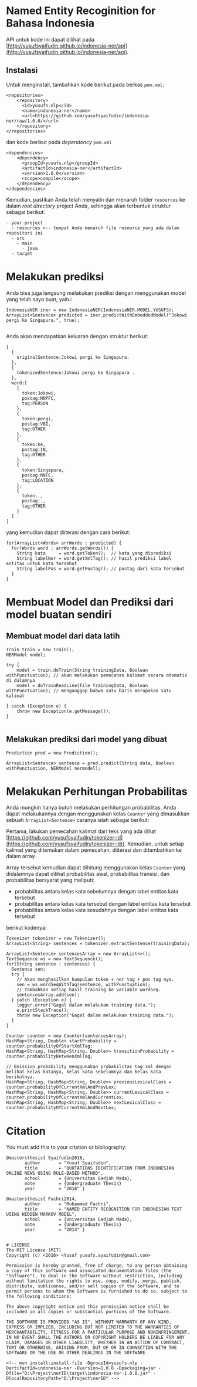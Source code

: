# Named Entity Recoginition for Bahasa Indonesia

API untuk kode ini dapat dilihat pada [http://yusufsyaifudin.github.io/indonesia-ner/api](http://yusufsyaifudin.github.io/indonesia-ner/api).

## Instalasi

Untuk menginstall, tambahkan kode berikut pada berkas `pom.xml`:

```
<repositories>
    <repository>
      <id>yusufs.nlp</id>
      <name>indonesia-ner</name>
      <url>https://github.com/yusufsyaifudin/indonesia-ner/raw/1.0.0/</url>
    </repository>
</repositories> 
```

dan kode berikut pada _dependency_ `pom.xml`

```
<dependencies>
    <dependency>
      <groupId>yusufs.nlp</groupId>
      <artifactId>indonesia-ner</artifactId>
      <version>1.0.0</version>
      <scope>compile</scope>
    </dependency>
</dependencies>
```

Kemudian, pastikan Anda telah menyalin dan menaruh folder `resources` ke dalam *root directory* project Anda, sehingga akan terbentuk struktur sebagai berikut:

```
- your-project
  - resources <-- tempat Anda menaruh file resource yang ada dalam repositori ini
  - src
    - main
      - java
  - target
```


# Melakukan prediksi
Anda bisa juga langsung melakukan prediksi dengan menggunakan model yang telah saya buat, yaitu:

```
IndonesiaNER iner = new IndonesiaNER(IndonesiaNER.MODEL.YUSUFS);
ArrayList<Sentence> predicted = iner.predictWithEmbeddedModel("Jokowi pergi ke Singapura.", true);


```

Anda akan mendapatkan keluaran dengan struktur berikut:

```
[
  {
    originalSentence:Jokowi pergi ke Singapura.
  },
  {
    tokenizedSentence:Jokowi pergi ke Singapura .
  },
  word:[
    {
      token:Jokowi,
      postag:NNPFC,
      tag:PERSON
    },
    {
      token:pergi,
      postag:VBI,
      tag:OTHER
    },
    {
      token:ke,
      postag:IN,
      tag:OTHER
    },
    {
      token:Singapura,
      postag:NNFC,
      tag:LOCATION
    },
    {
      token:.,
      postag:.,
      tag:OTHER
    }
  ]
]
```

yang kemudian dapat diiterasi dengan cara berikut:

```
for(ArrayList<Words> arrWords : predicted) {
  for(Words word : arrWords.getWords()) {
    String kata     = word.getToken();  // kata yang diprediksi
    String labelNer = word.getXmlTag(); // hasil prediksi label entitas untuk kata tersebut
    String labelPos = word.getPosTag(); // postag dari kata tersebut
  }
}
```


# Membuat Model dan Prediksi dari model buatan sendiri
## Membuat model dari data latih

```
Train train = new Train();
NERModel model;

try {
    model = train.doTrain(String trainingData, Boolean withPunctuation); // akan melakukan pemecahan kalimat secara otomatis di dalamnya
    model = doTrainReadLine(File trainingData, Boolean withPunctuation); // menganggap bahwa satu baris merupakan satu kalimat

} catch (Exception e) {
    throw new Exception(e.getMessage());
}
 
```

## Melakukan prediksi dari model yang dibuat
```
Prediction pred = new Prediction();

ArrayList<Sentence> sentence = pred.predict(String data, Boolean withPunctuation, NERModel nermodel);

```

# Melakukan Perhitungan Probabilitas
Anda mungkin hanya butuh melakukan perhitungan probabilitas, Anda dapat melakukannya dengan menggunakan kelas `Counter` yang dimasukkan sebuah `ArrayList<Sentence>` caranya ialah sebagai berikut:


Pertama, lakukan pemecahan kalimat dari teks yang ada (lihat [https://github.com/yusufsyaifudin/tokenizer-id](https://github.com/yusufsyaifudin/tokenizer-id)). Kemudian, untuk setiap kalimat yang ditemukan dalam pemecahan, diiterasi dan ditambahkan ke dalam array.

Array tersebut kemudian dapat dihitung menggunakan kelas `Counter` yang didalamnya dapat dilihat probabilitas awal, probabilitas transisi, dan probabilitas bersyarat yang meliputi:

* probabilitas antara kelas kata sebelumnya dengan label entitas kata tersebut
* probabilitas antara kelas kata tersebut dengan label entitas kata tersebut
* probabilitas antara kelas kata sesudahnya dengan label entitas kata tersebut

berikut kodenya:

```
Tokenizer tokenizer = new Tokenizer();
ArrayList<String> sentences = tokenizer.extractSentence(trainingData);

ArrayList<Sentence> sentencesArray = new ArrayList<>();
TextSequence ws = new TextSequence();
for(String sentence : sentences) {
  Sentence sen;
  try {
    // Akan menghasilkan kumpulan token + ner tag + pos tag nya.
    sen = ws.wordSeqWithTag(sentence, withPunctuation);
    // Tambahkan setiap hasil training ke variable wordSeq.
    sentencesArray.add(sen);
  } catch (Exception e) {
    logger.error("Gagal dalam melakukan training data.");
    e.printStackTrace();
    throw new Exception("Gagal dalam melakukan training data.");
  }
}

Counter counter = new Counter(sentencesArray);
HashMap<String, Double> startProbability = counter.probabilityOfStartXmlTag;
HashMap<String, HashMap<String, Double>> transitionProbability = counter.probabilityBetweenXmlTag;
    
// Emission probability menggunakan probabilitas tag xml dengan melihat kelas katanya, kelas kata sebelumnya dan kelas kata berikutnya.
HashMap<String, HashMap<String, Double>> previousLexicalClass = counter.probabilityOfCurrentXmlAndPrevLex;
HashMap<String, HashMap<String, Double>> currentLexicalClass = counter.probabilityOfCurrentXmlAndCurrentLex;
HashMap<String, HashMap<String, Double>> nextLexicalClass = counter.probabilityOfCurrentXmlAndNextLex;

```


# Citation
You must add this to your citation or bibliography:

```
@mastersthesis{ Syaifudin2016,
       author       = "Yusuf Syaifudin",
       title        = "QUOTATIONS IDENTIFICATION FROM INDONESIAN ONLINE NEWS USING RULE-BASED METHOD",
       school       = {Universitas Gadjah Mada},
       note         = {Undergraduate Thesis}
       year         = "2016" }

@mastersthesis{ Fachri2014,
       author       = "Muhammad Fachri",
       title        = "NAMED ENTITY RECOGNITION FOR INDONESIAN TEXT USING HIDDEN MARKOV MODEL",
       school       = {Universitas Gadjah Mada},
       note         = {Undergraduate Thesis}
       year         = "2014" }


# LICENSE
The MIT License (MIT)
Copyright (c) <2016> <Yusuf yusufs.syaifudin@gmail.com>

Permission is hereby granted, free of charge, to any person obtaining a copy of this software and associated documentation files (the "Software"), to deal in the Software without restriction, including without limitation the rights to use, copy, modify, merge, publish, distribute, sublicense, and/or sell copies of the Software, and to permit persons to whom the Software is furnished to do so, subject to the following conditions:

The above copyright notice and this permission notice shall be included in all copies or substantial portions of the Software.

THE SOFTWARE IS PROVIDED "AS IS", WITHOUT WARRANTY OF ANY KIND, EXPRESS OR IMPLIED, INCLUDING BUT NOT LIMITED TO THE WARRANTIES OF MERCHANTABILITY, FITNESS FOR A PARTICULAR PURPOSE AND NONINFRINGEMENT. IN NO EVENT SHALL THE AUTHORS OR COPYRIGHT HOLDERS BE LIABLE FOR ANY CLAIM, DAMAGES OR OTHER LIABILITY, WHETHER IN AN ACTION OF CONTRACT, TORT OR OTHERWISE, ARISING FROM, OUT OF OR IN CONNECTION WITH THE SOFTWARE OR THE USE OR OTHER DEALINGS IN THE SOFTWARE.

<!-- mvn install:install-file -DgroupId=yusufs.nlp -DartifactId=indonesia-ner -Dversion=1.0.0 -Dpackaging=jar -Dfile="D:\Project\nerID\target\indonesia-ner-1.0.0.jar" -DlocalRepositoryPath="D:\Project\nerID" -->
